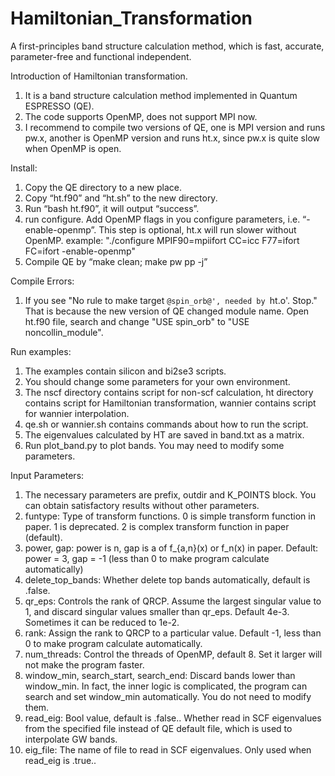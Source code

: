 # Hamiltonian_Transformation
A first-principles band structure calculation method, which is fast, accurate, parameter-free and functional independent.

Introduction of Hamiltonian transformation.
1. It is a band structure calculation method implemented in Quantum ESPRESSO (QE).
2. The code supports OpenMP, does not support MPI now.
3. I recommend to compile two versions of QE, one is MPI version and runs pw.x, another is OpenMP version and runs ht.x, since pw.x is quite slow when OpenMP is open.

Install:
1. Copy the QE directory to a new place.
2. Copy “ht.f90” and “ht.sh” to the new directory.
3. Run “bash ht.f90”, it will output “success”.
4. run configure. Add OpenMP flags in you configure parameters, i.e. “-enable-openmp”. This step is optional, ht.x will run slower without OpenMP.
   example: "./configure MPIF90=mpiifort CC=icc F77=ifort FC=ifort -enable-openmp"
5. Compile QE by “make clean; make pw pp -j”

Compile Errors:
1. If you see "No rule to make target `@spin_orb@', needed by `ht.o'.  Stop." That is because the new version of QE changed module name.
   Open ht.f90 file, search and change "USE spin_orb" to "USE noncollin_module".

Run examples:
1. The examples contain silicon and bi2se3 scripts.
2. You should change some parameters for your own environment.
3. The nscf directory contains script for non-scf calculation, ht directory contains script for Hamiltonian transformation, wannier contains script for wannier interpolation.
4. qe.sh or wannier.sh contains commands about how to run the script.
5. The eigenvalues calculated by HT are saved in band.txt as a matrix.
6. Run plot_band.py to plot bands. You may need to modify some parameters.

Input Parameters:
1. The necessary parameters are prefix, outdir and K_POINTS block. You can obtain satisfactory results without other parameters.
2. funtype:
    Type of transform functions.
    0 is simple transform function in paper.
    1 is deprecated.
    2 is complex transform function in paper (default).
3. power, gap:
    power is n, gap is a of f_{a,n}(x) or f_n(x) in paper.
    Default: power = 3, gap = -1 (less than 0 to make program calculate automatically)
4. delete_top_bands:
    Whether delete top bands automatically, default is .false.
5. qr_eps:
    Controls the rank of QRCP. Assume the largest singular value to 1, and discard singular values smaller than qr_eps. Default 4e-3. Sometimes it can be reduced to 1e-2.
6. rank:
    Assign the rank to QRCP to a particular value. Default -1, less than 0 to make program calculate automatically.
7. num_threads:
    Control the threads of OpenMP, default 8. Set it larger will not make the program faster.
8. window_min, search_start, search_end:
    Discard bands lower than window_min. In fact, the inner logic is complicated, the program can search and set window_min automatically. You do not need to modify them.
9. read_eig:
    Bool value, default is .false.. Whether read in SCF eigenvalues from the specified file instead of QE default file, which is used to interpolate GW bands.
10. eig_file:
    The name of file to read in SCF eigenvalues. Only used when read_eig is .true..
